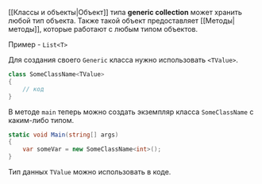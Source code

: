 
[[Классы и объекты|Объект]] типа **generic collection** может хранить любой тип объекта. Также такой объект предоставляет [[Методы|методы]], которые работают с любым типом объектов.

Пример - `List<T>`

Для создания своего `Generic` класса нужно использовать `<TValue>`. 
```cs
class SomeClassName<TValue>
{
    // код
}
```

В методе `main` теперь можно создать экземпляр класса `SomeClassName` с каким-либо типом.
```cs
static void Main(string[] args)
{
    var someVar = new SomeClassName<int>();
}
```

Тип данных `TValue` можно использовать в коде.